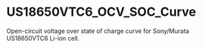 # US18650VTC6_OCV_SOC_Curve
Open-circuit voltage over state of charge curve for Sony/Murata US18650VTC6 Li-ion cell.
